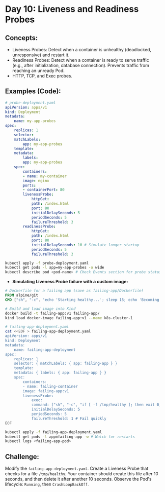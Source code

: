 # **Day 10: Liveness and Readiness Probes**

## **Concepts:**
* Liveness Probes: Detect when a container is unhealthy (deadlocked, unresponsive) and restart it.
* Readiness Probes: Detect when a container is ready to serve traffic (e.g., after initialization, database connection). Prevents traffic from reaching an unready Pod.
* HTTP, TCP, and Exec probes.

## **Examples (Code):**
```yaml
# probe-deployment.yaml
apiVersion: apps/v1
kind: Deployment
metadata:
    name: my-app-probes
spec:
    replicas: 1
    selector:
    matchLabels:
        app: my-app-probes
    template:
    metadata:
        labels:
        app: my-app-probes
    spec:
        containers:
        - name: my-container
        image: nginx
        ports:
        - containerPort: 80
        livenessProbe:
            httpGet:
            path: /index.html
            port: 80
            initialDelaySeconds: 5
            periodSeconds: 5
            failureThreshold: 3
        readinessProbe:
            httpGet:
            path: /index.html
            port: 80
            initialDelaySeconds: 10 # Simulate longer startup
            periodSeconds: 5
            failureThreshold: 3
```

```bash
kubectl apply -f probe-deployment.yaml
kubectl get pods -l app=my-app-probes -o wide
kubectl describe pod <pod-name> # Check Events section for probe status
```

* **Simulating Liveness Probe failure with a custom image:**
```dockerfile
# Dockerfile for a failing app (save as failing-app/Dockerfile)
FROM alpine/git
CMD ["sh", "-c", "echo 'Starting healthy...'; sleep 15; echo 'Becoming unhealthy and exiting...'; exit 1"]
```

```bash
# Build and load image into Kind
docker build -t failing-app:v1 failing-app/
kind load docker-image failing-app:v1 --name k8s-cluster-1

# failing-app-deployment.yaml
cat <<EOF > failing-app-deployment.yaml
apiVersion: apps/v1
kind: Deployment
metadata:
    name: failing-app-deployment
spec:
    replicas: 1
    selector: { matchLabels: { app: failing-app } }
    template:
    metadata: { labels: { app: failing-app } }
    spec:
        containers:
        - name: failing-container
        image: failing-app:v1
        livenessProbe:
            exec:
            command: ["sh", "-c", "if [ -f /tmp/healthy ]; then exit 0; else exit 1; fi"]
            initialDelaySeconds: 5
            periodSeconds: 5
            failureThreshold: 1 # Fail quickly
EOF
```

```bash
kubectl apply -f failing-app-deployment.yaml
kubectl get pods -l app=failing-app -w # Watch for restarts
kubectl logs <failing-app-pod>
```

## **Challenge:** 
Modify the `failing-app-deployment.yaml`. Create a Liveness Probe that checks for a file `/tmp/healthy`. Your container should create this file after 10 seconds, and then delete it after another 10 seconds. Observe the Pod's lifecycle: `Running`, then `CrashLoopBackOff`.

